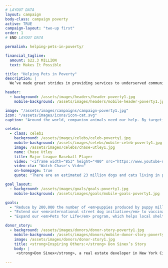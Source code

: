 ```yaml
---
# LAYOUT DATA
layout: campaign
body-class: campaign poverty
active: TRUE
campaign-layout: "two-up first"
order: 1
# END LAYOUT DATA

permalink: helping-pets-in-poverty/

financial_tagline:
  amount: $22.3 MILLION
  text: Makes It Possible

title: "Helping Pets in Poverty"
description: |
  We’ve made great strides in providing services to underserved communities, stopping puppy mills, fighting for retail sales restrictions and working globally to manage street dogs humanely. Yet U.S. shelters still euthanize 2.8 million animals per year, some communities have shockingly low spay and neuter rates, and large-scale commercial dog breeders produce 2 million puppies annually, displacing shelter pets. Worldwide, 250–300 million dogs live on the street.

header:
  - background: /assets/images/headers/header-poverty1.jpg
    mobile-background: /assets/images/headers/mobile-header-poverty1.jpg

image: "/assets/images/campaigns/campaign-poverty1.jpg"
icon: "/assets/images/icons/icon-cat.svg"
caption: "Around the world, companion animals need our help. By targeting those who need it most, we can help hundreds of thousands of animals."

celebs:
  - class: celeb1
    background: /assets/images/celebs/celeb-poverty1.jpg
    mobile-background: /assets/images/celebs/mobile-celeb-poverty1.jpg
    image: /assets/images/celebs/chase-utley1.jpg
    name: Chase Utley
    title: Major League Baseball Player
    video: '<iframe width="853" height="480" src="https://www.youtube-nocookie.com/embed/r3uKF_mIZpE?rel=0" frameborder="0" allowfullscreen></iframe>'
    video-cta: "Watch Chase's Video"
    on-homepage: true
    quote: "There are an estimated 23 million dogs and cats living in poverty with their loving families in the U.S., but without access to critical care and services. 80 percent of these pets have never seen a veterinarian, and 91 percent are not spayed or neutered. The HSUS is working to close these gaps &mdash; bringing critical life-saving services to pets and the families who love them."

goal_layout:
  - background: /assets/images/goals/goals-poverty1.jpg
    mobile-background: /assets/images/goals/mobile-goals-poverty1.jpg

goals:
  - "Reduce by 200,000 the number of <em>puppies produced by puppy mills</em> by strengthening animal welfare standards, restricting retail sales of puppy mill dogs and persuading pet stores to promote adoption of homeless&nbsp;animals."
  - "Extend our <em>international street dog initiative</em> to vaccinate and sterilize more than a million street dogs—and convince more governments to stop dog-killing&nbsp;programs."
  - "Expand our <em>Pets for Life</em> program, which helps local shelters and rescues reach underserved communities, providing care to 200,000 animals in the next five&nbsp;years."

donor_story:
  - background: /assets/images/donors/donor-story-poverty1.jpg
    mobile-background: /assets/images/donors/mobile-donor-story-poverty1.jpg
    image: /assets/images/donors/donor-story1.jpg
    title: <strong>Inspiring Others:</strong> Don Sinex’s Story
    body: |
     <strong>Don Sinex</strong>, a real estate developer in New York City and Vermont, inherited his compassion for all animals—and especially dogs—from his mother, and now he’s dedicated to eliminating animal cruelty. A longtime friend of The HSUS, Don has given generously to our programs to save animals from cruel situations such as puppy mills. In 2014, in partnership with Shoshi Fu and Devonwood Investors LLC, Don asked that his donation be used to customize a special vehicle for our Animal Rescue Team. In recognition of his gift, the customized truck and shelter trailer will be named Rescue Team Ranger and Rescue Team Chloe after his two beloved English springer spaniels. Don hopes that generous gifts like his will inspire others to support the lifesaving work of The HSUS.

---
```

